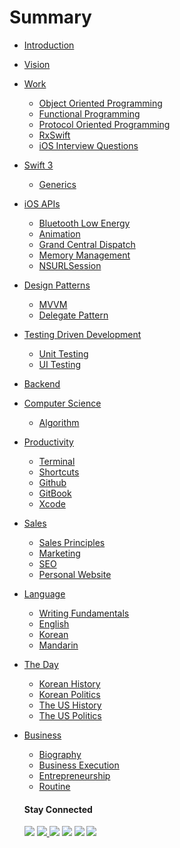 # Summary

* [Introduction](README.md)
* [Vision](VISION.md)



* [Work](WORK.md)
  * [Object Oriented Programming]()
  * [Functional Programming](Content/01_Swift_3/Functional_Swift.md)
  * [Protocol Oriented Programming]()
  * [RxSwift]()
  * [iOS Interview Questions]()
* [Swift 3]()
  * [Generics](Content/01_Swift_3/Generics.md)


* [iOS APIs]()
    * [Bluetooth Low Energy](Content/01_Swift_3/Bluetooth_Low_Energy.md)
    * [Animation]()
    * [Grand Central Dispatch]()
    * [Memory Management](Content/01_Swift_3/Memory_Management.md)
    * [NSURLSession](Content/01_Swift_3/NSURLSession.md)


* [Design Patterns]()
    * [MVVM](Content/01_Swift_3/MVVM.md)
    * [Delegate Pattern]()


* [Testing Driven Development]()
    * [Unit Testing]()
    * [UI Testing]()


* [Backend]()


* [Computer Science]()
  * [Algorithm]()


* [Productivity]()
  * [Terminal](Content/04_Productivity/Terminal.md)
  * [Shortcuts](Content/04_Productivity/Shortcuts.md)
  * [Github]()
  * [GitBook]()
  * [Xcode]()


* [Sales]()
  * [Sales Principles](/Content/05_Sales/Sales_Principles.md)
  * [Marketing](/Content/05_Sales/Marketing.md)
  * [SEO](/Content/05_Sales/SEO.md)
  * [Personal Website](/Content/05_Sales/Personal_Website.md)


* [Language]()
  * [Writing Fundamentals](Content/06_Language/Writing_Fundamentals.md)
  * [English](Content/06_Language/English.md)
  * [Korean](Content/06_Language/Korean.md)
  * [Mandarin](Contentl06_Language/Mandarin.md)


* [The Day]()
  * [Korean History](Content/07_The_Day/Korean_History.md)
  * [Korean Politics](Content/07_The_Day/Korean_Politics.md)
  * [The US History](Content/07_The_Day/The_US_History.md)
  * [The US Politics](Content/07_The_Day/The_US_Politics.md)


* [Business]()
  * [Biography](Content/08_Business/Biography.md)
  * [Business Execution](Content/08_Business/Business_Execution.md)
  * [Entrepreneurship](Content/08_Business/Entrepreneurship.md)
  * [Routine](Content/08_Business/Routine.md)


  #### Stay Connected
  <p><a href="https://facebook.com/bobthedeveloper"><img src="https://img.shields.io/badge/Facebook-Like-3B5998.svg"></a> <a href="https://youtube.com/bobthedeveloper"><img src="https://img.shields.io/badge/YouTube-Subscribe-CE1312.svg"</a> <a href="https://twitter.com/bobleesj"><img src="https://img.shields.io/badge/Twitter-Follow-55ACEE.svg"></a> <a href="https://instagram.com/bob_the_developer
  "><img src="https://img.shields.io/badge/Instagram-Follow-BB2F92.svg"></a> <a href="https://linkedin.com/in/bobleesj"><img src= "https://img.shields.io/badge/LinkedIn-Connect-0077B5.svg"></a>
  <a href="https://medium.com/@bobleesj"><img src="https://img.shields.io/badge/Medium-Read-00AB6C.svg"/></a>
  </p>
